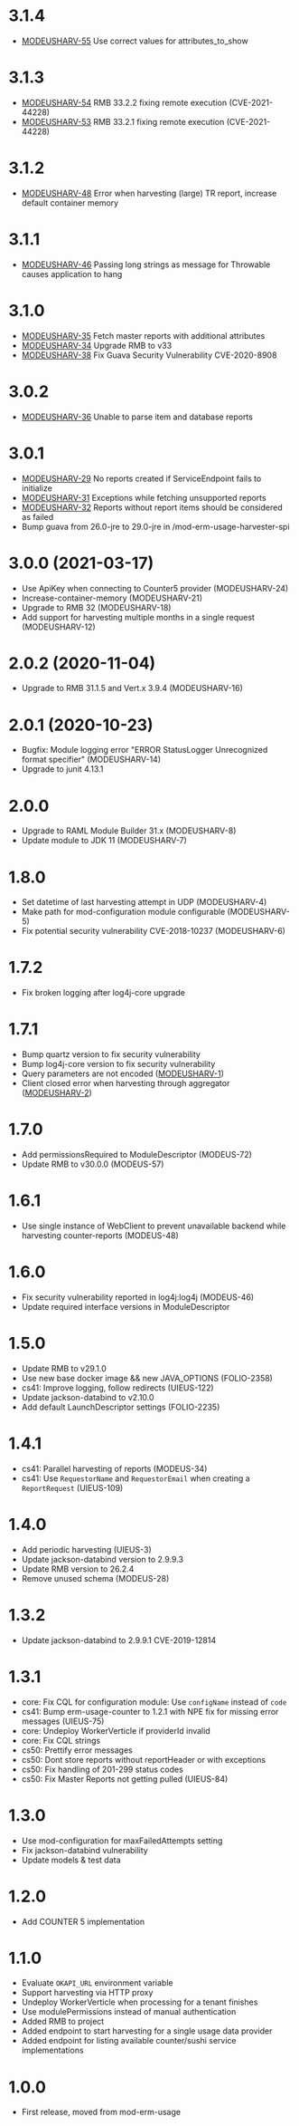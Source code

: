 # 3.1.4
* [MODEUSHARV-55](https://issues.folio.org/browse/MODEUSHARV-55) Use correct values for attributes_to_show

# 3.1.3
* [MODEUSHARV-54](https://issues.folio.org/browse/MODEUSHARV-54) RMB 33.2.2 fixing remote execution (CVE-2021-44228)
* [MODEUSHARV-53](https://issues.folio.org/browse/MODEUSHARV-53) RMB 33.2.1 fixing remote execution (CVE-2021-44228)

# 3.1.2
* [MODEUSHARV-48](https://issues.folio.org/browse/MODEUSHARV-48) Error when harvesting (large) TR report, increase default container memory

# 3.1.1
* [MODEUSHARV-46](https://issues.folio.org/browse/MODEUSHARV-42) Passing long strings as message for Throwable causes application to hang

# 3.1.0
* [MODEUSHARV-35](https://issues.folio.org/browse/MODEUSHARV-35) Fetch master reports with additional attributes
* [MODEUSHARV-34](https://issues.folio.org/browse/MODEUSHARV-34) Upgrade RMB to v33
* [MODEUSHARV-38](https://issues.folio.org/browse/MODEUSHARV-38) Fix Guava Security Vulnerability CVE-2020-8908

# 3.0.2
* [MODEUSHARV-36](https://issues.folio.org/browse/MODEUSHARV-36) Unable to parse item and database reports

# 3.0.1
* [MODEUSHARV-29](https://issues.folio.org/browse/MODEUSHARV-29) No reports created if ServiceEndpoint fails to initialize
* [MODEUSHARV-31](https://issues.folio.org/browse/MODEUSHARV-31) Exceptions while fetching unsupported reports
* [MODEUSHARV-32](https://issues.folio.org/browse/MODEUSHARV-32) Reports without report items should be considered as failed
* Bump guava from 26.0-jre to 29.0-jre in /mod-erm-usage-harvester-spi

# 3.0.0 (2021-03-17)
* Use ApiKey when connecting to Counter5 provider (MODEUSHARV-24)
* Increase-container-memory (MODEUSHARV-21)
* Upgrade to RMB 32 (MODEUSHARV-18)
* Add support for harvesting multiple months in a single request (MODEUSHARV-12)

# 2.0.2 (2020-11-04)
* Upgrade to RMB 31.1.5 and Vert.x 3.9.4 (MODEUSHARV-16)

# 2.0.1 (2020-10-23)
* Bugfix: Module logging error "ERROR StatusLogger Unrecognized format specifier" (MODEUSHARV-14)
* Upgrade to junit 4.13.1

# 2.0.0
* Upgrade to RAML Module Builder 31.x (MODEUSHARV-8)
* Update module to JDK 11 (MODEUSHARV-7)

# 1.8.0
* Set datetime of last harvesting attempt in UDP (MODEUSHARV-4)
* Make path for mod-configuration module configurable (MODEUSHARV-5)
* Fix potential security vulnerability CVE-2018-10237 (MODEUSHARV-6)

# 1.7.2
* Fix broken logging after log4j-core upgrade

# 1.7.1
* Bump quartz version to fix security vulnerability
* Bump log4j-core version to fix security vulnerability
* Query parameters are not encoded ([MODEUSHARV-1](https://issues.folio.org/browse/MODEUSHARV-2))
* Client closed error when harvesting through aggregator ([MODEUSHARV-2](https://issues.folio.org/browse/MODEUSHARV-1))

# 1.7.0
* Add permissionsRequired to ModuleDescriptor (MODEUS-72)
* Update RMB to v30.0.0 (MODEUS-57)

# 1.6.1
* Use single instance of WebClient to prevent unavailable backend while harvesting counter-reports (MODEUS-48) 

# 1.6.0
* Fix security vulnerability reported in log4j:log4j (MODEUS-46)
* Update required interface versions in ModuleDescriptor

# 1.5.0
* Update RMB to v29.1.0
* Use new base docker image && new JAVA_OPTIONS (FOLIO-2358)
* cs41: Improve logging, follow redirects (UIEUS-122)
* Update jackson-databind to v2.10.0
* Add default LaunchDescriptor settings (FOLIO-2235)

# 1.4.1
* cs41: Parallel harvesting of reports (MODEUS-34)
* cs41: Use `RequestorName` and `RequestorEmail` when creating a `ReportRequest` (UIEUS-109)

# 1.4.0
* Add periodic harvesting (UIEUS-3)
* Update jackson-databind version to 2.9.9.3
* Update RMB version to 26.2.4
* Remove unused schema (MODEUS-28)

# 1.3.2
* Update jackson-databind to 2.9.9.1 CVE-2019-12814

# 1.3.1
* core: Fix CQL for configuration module: Use `configName` instead of `code`
* cs41: Bump erm-usage-counter to 1.2.1 with NPE fix for missing error messages (UIEUS-75)
* core: Undeploy WorkerVerticle if providerId invalid
* core: Fix CQL strings
* cs50: Prettify error messages
* cs50: Dont store reports without reportHeader or with exceptions
* cs50: Fix handling of 201-299 status codes
* cs50: Fix Master Reports not getting pulled (UIEUS-84)

# 1.3.0
* Use mod-configuration for maxFailedAttempts setting
* Fix jackson-databind vulnerability
* Update models & test data

# 1.2.0
* Add COUNTER 5 implementation

# 1.1.0
* Evaluate `OKAPI_URL` environment variable
* Support harvesting via HTTP proxy
* Undeploy WorkerVerticle when processing for a tenant finishes
* Use modulePermissions instead of manual authentication
* Added RMB to project
* Added endpoint to start harvesting for a single usage data provider
* Added endpoint for listing available counter/sushi service implementations

# 1.0.0
* First release, moved from mod-erm-usage
